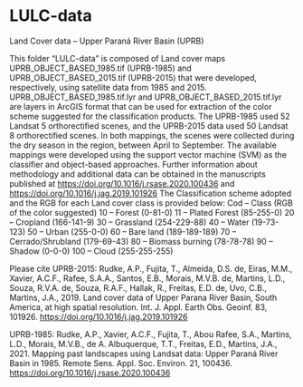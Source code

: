 # LULC-data
Land Cover data – Upper Paraná River Basin (UPRB)

This folder “LULC-data” is composed of Land cover maps UPRB_OBJECT_BASED_1985.tif (UPRB-1985) and UPRB_OBJECT_BASED_2015.tif (UPRB-2015) that were developed, respectively, using satellite data from 1985 and 2015. UPRB_OBJECT_BASED_1985.tif.lyr and UPRB_OBJECT_BASED_2015.tif.lyr are layers in ArcGIS format that can be used for extraction of the color scheme suggested for the classification products. 
The UPRB-1985 used 52 Landsat 5 orthorectified scenes, and the UPRB-2015 data used 50 Landsat 8 orthorectified scenes. In both mappings, the scenes were collected during the dry season in the region, between April to September. The available mappings were developed using the support vector machine (SVM) as the classifier and object-based approaches. Further information about methodology and additional data can be obtained in the manuscripts published at https://doi.org/10.1016/j.rsase.2020.100436 and https://doi.org/10.1016/j.jag.2019.101926 
The Classification scheme adopted and the RGB for each Land cover class is provided below:
Cod – Class (RGB of the color suggested)
10 – Forest (0-81-0)
11 – Plated Forest (85-255-0)
20 – Cropland (166-141-9)
30 – Grassland (254-229-88)
40 – Water (19-73-123)
50 – Urban (255-0-0)
60 – Bare land (189-189-189)
70 – Cerrado/Shrubland (179-69-43)
80 – Biomass burning (78-78-78)
90 – Shadow (0-0-0)
100 – Cloud (255-255-255)

Please cite
UPRB-2015: 
Rudke, A.P., Fujita, T., Almeida, D.S. de, Eiras, M.M., Xavier, A.C.F., Rafee, S.A.A., Santos, E.B., Morais, M.V.B. de, Martins, L.D., Souza, R.V.A. de, Souza, R.A.F., Hallak, R., Freitas, E.D. de, Uvo, C.B., Martins, J.A., 2019. Land cover data of Upper Parana River Basin, South America, at high spatial resolution. Int. J. Appl. Earth Obs. Geoinf. 83, 101926. https://doi.org/10.1016/j.jag.2019.101926

UPRB-1985: 
Rudke, A.P., Xavier, A.C.F., Fujita, T., Abou Rafee, S.A., Martins, L.D., Morais, M.V.B., de A. Albuquerque, T.T., Freitas, E.D., Martins, J.A., 2021. Mapping past landscapes using Landsat data: Upper Paraná River Basin in 1985. Remote Sens. Appl. Soc. Environ. 21, 100436. https://doi.org/10.1016/j.rsase.2020.100436
